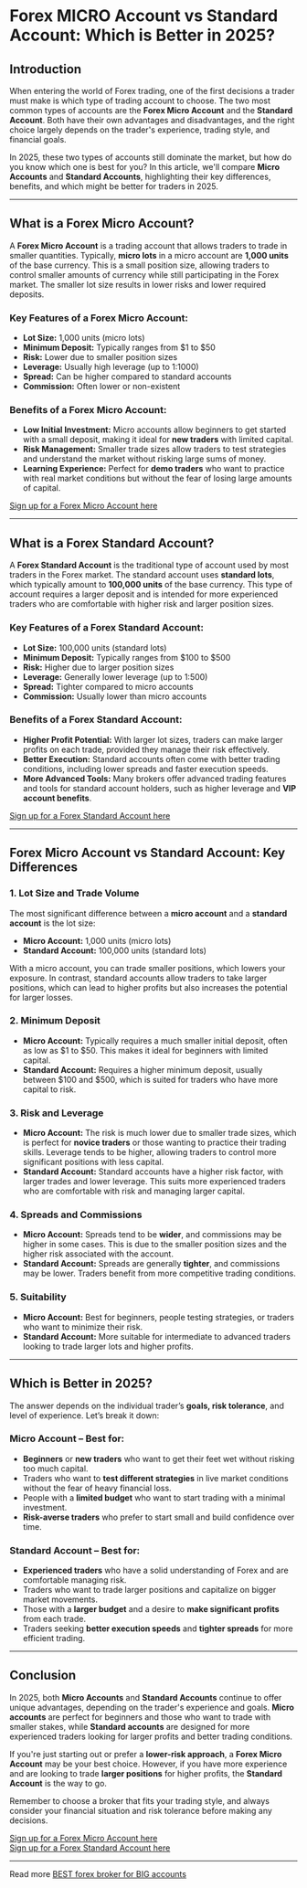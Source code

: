 # Forex MICRO Account vs Standard Account: Which is Better in 2025?

## Introduction

When entering the world of Forex trading, one of the first decisions a trader must make is which type of trading account to choose. The two most common types of accounts are the **Forex Micro Account** and the **Standard Account**. Both have their own advantages and disadvantages, and the right choice largely depends on the trader's experience, trading style, and financial goals.

In 2025, these two types of accounts still dominate the market, but how do you know which one is best for you? In this article, we'll compare **Micro Accounts** and **Standard Accounts**, highlighting their key differences, benefits, and which might be better for traders in 2025.

---

## What is a Forex Micro Account?

A **Forex Micro Account** is a trading account that allows traders to trade in smaller quantities. Typically, **micro lots** in a micro account are **1,000 units** of the base currency. This is a small position size, allowing traders to control smaller amounts of currency while still participating in the Forex market. The smaller lot size results in lower risks and lower required deposits.

### Key Features of a Forex Micro Account:
- **Lot Size:** 1,000 units (micro lots)
- **Minimum Deposit:** Typically ranges from $1 to $50
- **Risk:** Lower due to smaller position sizes
- **Leverage:** Usually high leverage (up to 1:1000)
- **Spread:** Can be higher compared to standard accounts
- **Commission:** Often lower or non-existent

### Benefits of a Forex Micro Account:
- **Low Initial Investment:** Micro accounts allow beginners to get started with a small deposit, making it ideal for **new traders** with limited capital.
- **Risk Management:** Smaller trade sizes allow traders to test strategies and understand the market without risking large sums of money.
- **Learning Experience:** Perfect for **demo traders** who want to practice with real market conditions but without the fear of losing large amounts of capital.

[Sign up for a Forex Micro Account here](https://one.exnesstrack.org/a/english23)

---

## What is a Forex Standard Account?

A **Forex Standard Account** is the traditional type of account used by most traders in the Forex market. The standard account uses **standard lots**, which typically amount to **100,000 units** of the base currency. This type of account requires a larger deposit and is intended for more experienced traders who are comfortable with higher risk and larger position sizes.

### Key Features of a Forex Standard Account:
- **Lot Size:** 100,000 units (standard lots)
- **Minimum Deposit:** Typically ranges from $100 to $500
- **Risk:** Higher due to larger position sizes
- **Leverage:** Generally lower leverage (up to 1:500)
- **Spread:** Tighter compared to micro accounts
- **Commission:** Usually lower than micro accounts

### Benefits of a Forex Standard Account:
- **Higher Profit Potential:** With larger lot sizes, traders can make larger profits on each trade, provided they manage their risk effectively.
- **Better Execution:** Standard accounts often come with better trading conditions, including lower spreads and faster execution speeds.
- **More Advanced Tools:** Many brokers offer advanced trading features and tools for standard account holders, such as higher leverage and **VIP account benefits**.

[Sign up for a Forex Standard Account here](https://clicks.pipaffiliates.com/c?c=589901&l=en&p=0)

---

## Forex Micro Account vs Standard Account: Key Differences

### 1. **Lot Size and Trade Volume**
The most significant difference between a **micro account** and a **standard account** is the lot size:
- **Micro Account:** 1,000 units (micro lots)
- **Standard Account:** 100,000 units (standard lots)

With a micro account, you can trade smaller positions, which lowers your exposure. In contrast, standard accounts allow traders to take larger positions, which can lead to higher profits but also increases the potential for larger losses.

### 2. **Minimum Deposit**
- **Micro Account:** Typically requires a much smaller initial deposit, often as low as $1 to $50. This makes it ideal for beginners with limited capital.
- **Standard Account:** Requires a higher minimum deposit, usually between $100 and $500, which is suited for traders who have more capital to risk.

### 3. **Risk and Leverage**
- **Micro Account:** The risk is much lower due to smaller trade sizes, which is perfect for **novice traders** or those wanting to practice their trading skills. Leverage tends to be higher, allowing traders to control more significant positions with less capital.
- **Standard Account:** Standard accounts have a higher risk factor, with larger trades and lower leverage. This suits more experienced traders who are comfortable with risk and managing larger capital.

### 4. **Spreads and Commissions**
- **Micro Account:** Spreads tend to be **wider**, and commissions may be higher in some cases. This is due to the smaller position sizes and the higher risk associated with the account.
- **Standard Account:** Spreads are generally **tighter**, and commissions may be lower. Traders benefit from more competitive trading conditions.

### 5. **Suitability**
- **Micro Account:** Best for beginners, people testing strategies, or traders who want to minimize their risk.
- **Standard Account:** More suitable for intermediate to advanced traders looking to trade larger lots and higher profits.

---

## Which is Better in 2025?

The answer depends on the individual trader’s **goals, risk tolerance**, and level of experience. Let’s break it down:

### **Micro Account – Best for:**
- **Beginners** or **new traders** who want to get their feet wet without risking too much capital.
- Traders who want to **test different strategies** in live market conditions without the fear of heavy financial loss.
- People with a **limited budget** who want to start trading with a minimal investment.
- **Risk-averse traders** who prefer to start small and build confidence over time.

### **Standard Account – Best for:**
- **Experienced traders** who have a solid understanding of Forex and are comfortable managing risk.
- Traders who want to trade larger positions and capitalize on bigger market movements.
- Those with a **larger budget** and a desire to **make significant profits** from each trade.
- Traders seeking **better execution speeds** and **tighter spreads** for more efficient trading.

---

## Conclusion

In 2025, both **Micro Accounts** and **Standard Accounts** continue to offer unique advantages, depending on the trader's experience and goals. **Micro accounts** are perfect for beginners and those who want to trade with smaller stakes, while **Standard accounts** are designed for more experienced traders looking for larger profits and better trading conditions.

If you're just starting out or prefer a **lower-risk approach**, a **Forex Micro Account** may be your best choice. However, if you have more experience and are looking to trade **larger positions** for higher profits, the **Standard Account** is the way to go.

Remember to choose a broker that fits your trading style, and always consider your financial situation and risk tolerance before making any decisions.

[Sign up for a Forex Micro Account here](https://one.exnesstrack.org/a/english23)  
[Sign up for a Forex Standard Account here](https://clicks.pipaffiliates.com/c?c=589901&l=en&p=0)

---

Read more [BEST forex broker for BIG accounts](https://github.com/BestForexBrokersintheworld/BEST-forex-broker-for-BIG-accounts)
